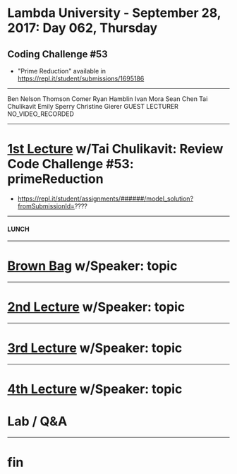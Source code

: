 # Lambda University - September 28, 2017: Day 062, Thursday
## Coding Challenge #53
- "Prime Reduction" available in https://repl.it/student/submissions/1695186
***
Ben Nelson
Thomson Comer
Ryan Hamblin
Ivan Mora
Sean Chen
Tai Chulikavit
Emily Sperry
Christine Gierer
GUEST LECTURER
NO_VIDEO_RECORDED
***
# [1st Lecture](VIDEO_RECORDED_NOT_POSTED) w/Tai Chulikavit: Review Code Challenge #53: primeReduction
- https://repl.it/student/assignments/######/model_solution?fromSubmissionId=????

***
#### LUNCH
***
# [Brown Bag](VIDEO_RECORDED_NOT_POSTED) w/Speaker: topic
***
# [2nd Lecture](VIDEO_RECORDED_NOT_POSTED) w/Speaker: topic
***
# [3rd Lecture](VIDEO_RECORDED_NOT_POSTED) w/Speaker: topic
***
# [4th Lecture](VIDEO_RECORDED_NOT_POSTED) w/Speaker: topic
# Lab / Q&A
***
# fin
